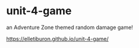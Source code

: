 # unit-4-game

an Adventure Zone themed random damage game!

 https://elletiburon.github.io/unit-4-game/
